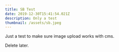 ```yaml
---
title: SB Test
date: 2019-12-30T15:41:54.021Z
description: Only a test
thumbnail: /assets/sb.jpeg
---
```

Just a test to make sure image upload works with cms.

Delete later.
